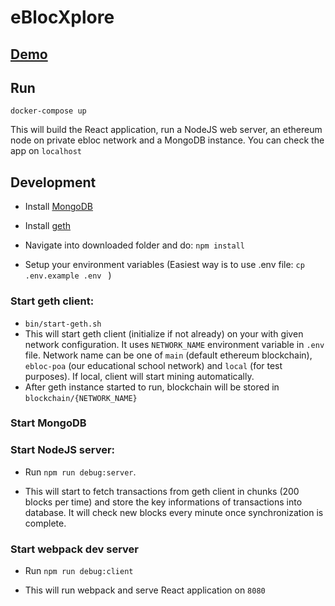 
# eBlocXplore

## [Demo](http://35.227.120.240/)

## Run

`docker-compose up`

This will build the React application, run a NodeJS web server, an ethereum node on private ebloc network and a MongoDB instance. You can check the app on `localhost`

## Development

- Install [MongoDB](https://docs.mongodb.com/manual/installation/)


- Install [geth](https://github.com/ethereum/go-ethereum/wiki/Installing-Geth)


- Navigate into downloaded folder and do: `npm install`


- Setup your environment variables (Easiest way is to use .env file: `cp .env.example .env ` )

### Start geth client:

- `bin/start-geth.sh`
- This will start geth client (initialize if not already) on your with given network configuration. It uses `NETWORK_NAME` environment variable in `.env` file. Network name can be one of `main` (default ethereum blockchain), `ebloc-poa` (our educational school network) and `local` (for test purposes). If local, client will start mining automatically.
- After geth instance started to run, blockchain will be stored in `blockchain/{NETWORK_NAME}`

### Start MongoDB

### Start NodeJS server:

- Run `npm run debug:server`.

- This will start to fetch transactions from geth client in chunks (200 blocks per time) and store the key informations of transactions into database. It will check new blocks every minute once synchronization is complete.

### Start webpack dev server

- Run `npm run debug:client`

- This will run webpack and serve React application on `8080`